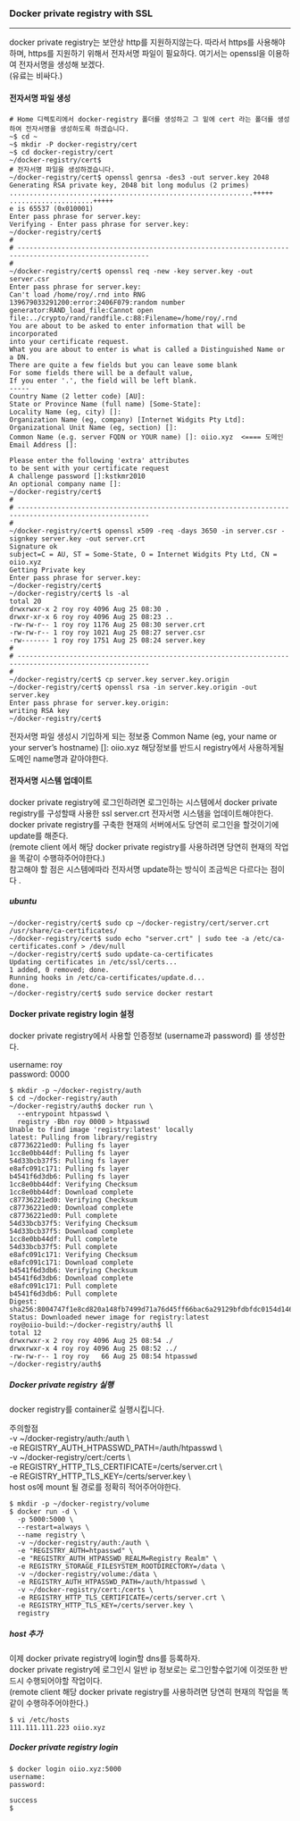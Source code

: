 ### Docker private registry with SSL

---
docker private registry는 보안상 http를 지원하지않는다. 따라서 https를 사용해야 하며, https를 지원하기 위해서 전자서명 파일이 필요하다. 여기서는 openssl을 이용하여 전자서명을 생성해 보겠다.  
(유료는 비싸다.)    

#### 전자서명 파일 생성  
```
# Home 디렉토리에서 docker-registry 폴더를 생성하고 그 밑에 cert 라는 폴더를 생성하여 전자서명을 생성하도록 하겠습니다.
~$ cd ~
~$ mkdir -P docker-registry/cert
~$ cd docker-registry/cert
~/docker-registry/cert$ 
# 전자서명 파일을 생성하겠습니다. 
~/docker-registry/cert$ openssl genrsa -des3 -out server.key 2048
Generating RSA private key, 2048 bit long modulus (2 primes)
.............................................................+++++
.....................+++++
e is 65537 (0x010001)
Enter pass phrase for server.key:
Verifying - Enter pass phrase for server.key:
~/docker-registry/cert$
#
# -------------------------------------------------------------------------------------------------------
#
~/docker-registry/cert$ openssl req -new -key server.key -out server.csr
Enter pass phrase for server.key:
Can't load /home/roy/.rnd into RNG
139679033291200:error:2406F079:random number generator:RAND_load_file:Cannot open file:../crypto/rand/randfile.c:88:Filename=/home/roy/.rnd
You are about to be asked to enter information that will be incorporated
into your certificate request.
What you are about to enter is what is called a Distinguished Name or a DN.
There are quite a few fields but you can leave some blank
For some fields there will be a default value,
If you enter '.', the field will be left blank.
-----
Country Name (2 letter code) [AU]:
State or Province Name (full name) [Some-State]:
Locality Name (eg, city) []:
Organization Name (eg, company) [Internet Widgits Pty Ltd]:
Organizational Unit Name (eg, section) []:
Common Name (e.g. server FQDN or YOUR name) []: oiio.xyz  <==== 도메인
Email Address []:

Please enter the following 'extra' attributes
to be sent with your certificate request
A challenge password []:kstkmr2010
An optional company name []:
~/docker-registry/cert$
#
# -------------------------------------------------------------------------------------------------------
#
~/docker-registry/cert$ openssl x509 -req -days 3650 -in server.csr -signkey server.key -out server.crt
Signature ok
subject=C = AU, ST = Some-State, O = Internet Widgits Pty Ltd, CN = oiio.xyz
Getting Private key
Enter pass phrase for server.key:
~/docker-registry/cert$
~/docker-registry/cert$ ls -al
total 20
drwxrwxr-x 2 roy roy 4096 Aug 25 08:30 .
drwxr-xr-x 6 roy roy 4096 Aug 25 08:23 ..
-rw-rw-r-- 1 roy roy 1176 Aug 25 08:30 server.crt
-rw-rw-r-- 1 roy roy 1021 Aug 25 08:27 server.csr
-rw------- 1 roy roy 1751 Aug 25 08:24 server.key
#
# -------------------------------------------------------------------------------------------------------
#
~/docker-registry/cert$ cp server.key server.key.origin
~/docker-registry/cert$ openssl rsa -in server.key.origin -out server.key
Enter pass phrase for server.key.origin:
writing RSA key
~/docker-registry/cert$

```

전자서명 파일 생성시 기입하게 되는 정보중
Common Name (eg, your name or your server’s hostname) []: oiio.xyz
해당정보를 반드시 registry에서 사용하게될 도메인 name명과 같아야한다.

#### 전자서명 시스템 업데이트
docker private registry에 로그인하려면 로그인하는 시스템에서 docker private registry를 구성할때 사용한 ssl server.crt 전자서명 시스템을 업데이트해야한다.  
docker private registry를 구축한 현재의 서버에서도 당연히 로그인을 할것이기에 update를 해준다.  
(remote client 에서 해당 docker private registry를 사용하려면 당연히 현재의 작업을 똑같이 수행햐주어야한다.)  
참고해야 할 점은 시스템에따라 전자서명 update하는 방식이 조금씩은 다르다는 점이다 .  

##### ubuntu
```
~/docker-registry/cert$ sudo cp ~/docker-registry/cert/server.crt /usr/share/ca-certificates/
~/docker-registry/cert$ sudo echo "server.crt" | sudo tee -a /etc/ca-certificates.conf > /dev/null
~/docker-registry/cert$ sudo update-ca-certificates
Updating certificates in /etc/ssl/certs...
1 added, 0 removed; done.
Running hooks in /etc/ca-certificates/update.d...
done.
~/docker-registry/cert$ sudo service docker restart
```

#### Docker private registry login 설정
docker private registry에서 사용할 인증정보 (username과 password) 를 생성한다.  

username: roy  
password: 0000  

```
$ mkdir -p ~/docker-registry/auth
$ cd ~/docker-registry/auth
~/docker-registry/auth$ docker run \
  --entrypoint htpasswd \
  registry -Bbn roy 0000 > htpasswd
Unable to find image 'registry:latest' locally
latest: Pulling from library/registry
c87736221ed0: Pulling fs layer
1cc8e0bb44df: Pulling fs layer
54d33bcb37f5: Pulling fs layer
e8afc091c171: Pulling fs layer
b4541f6d3db6: Pulling fs layer
1cc8e0bb44df: Verifying Checksum
1cc8e0bb44df: Download complete
c87736221ed0: Verifying Checksum
c87736221ed0: Download complete
c87736221ed0: Pull complete
54d33bcb37f5: Verifying Checksum
54d33bcb37f5: Download complete
1cc8e0bb44df: Pull complete
54d33bcb37f5: Pull complete
e8afc091c171: Verifying Checksum
e8afc091c171: Download complete
b4541f6d3db6: Verifying Checksum
b4541f6d3db6: Download complete
e8afc091c171: Pull complete
b4541f6d3db6: Pull complete
Digest: sha256:8004747f1e8cd820a148fb7499d71a76d45ff66bac6a29129bfdbfdc0154d146
Status: Downloaded newer image for registry:latest
roy@oiio-build:~/docker-registry/auth$ ll
total 12
drwxrwxr-x 2 roy roy 4096 Aug 25 08:54 ./
drwxrwxr-x 4 roy roy 4096 Aug 25 08:52 ../
-rw-rw-r-- 1 roy roy   66 Aug 25 08:54 htpasswd
~/docker-registry/auth$
```

##### Docker private registry 실행
docker registry를 container로 실행시킵니다.    

주의할점  
-v ~/docker-registry/auth:/auth \  
-e REGISTRY_AUTH_HTPASSWD_PATH=/auth/htpasswd \  
-v ~/docker-registry/cert:/certs \  
-e REGISTRY_HTTP_TLS_CERTIFICATE=/certs/server.crt \  
-e REGISTRY_HTTP_TLS_KEY=/certs/server.key \  
host os에 mount 될 경로를 정확히 적어주어야한다.  
 
```
$ mkdir -p ~/docker-registry/volume
$ docker run -d \
  -p 5000:5000 \
  --restart=always \
  --name registry \
  -v ~/docker-registry/auth:/auth \
  -e "REGISTRY_AUTH=htpasswd" \
  -e "REGISTRY_AUTH_HTPASSWD_REALM=Registry Realm" \
  -e REGISTRY_STORAGE_FILESYSTEM_ROOTDIRECTORY=/data \
  -v ~/docker-registry/volume:/data \
  -e REGISTRY_AUTH_HTPASSWD_PATH=/auth/htpasswd \
  -v ~/docker-registry/cert:/certs \
  -e REGISTRY_HTTP_TLS_CERTIFICATE=/certs/server.crt \
  -e REGISTRY_HTTP_TLS_KEY=/certs/server.key \
  registry
```

##### host 추가
이제 docker private registry에 login할 dns를 등록하자.  
docker private registry에 로그인시 일반 ip 정보로는 로그인할수없기에 이것또한 반드시 수행되어야할 작업이다.  
(remote client 해당 docker private registry를 사용하려면 당연히 현재의 작업을 똑같이 수행햐주어야한다.)  
```
$ vi /etc/hosts
111.111.111.223 oiio.xyz
```

##### Docker private registry login
```
$ docker login oiio.xyz:5000
username:
password:

success
$
```